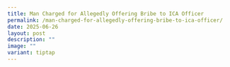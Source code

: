 ```yaml
---
title: Man Charged for Allegedly Offering Bribe to ICA Officer
permalink: /man-charged-for-allegedly-offering-bribe-to-ica-officer/
date: 2025-06-26
layout: post
description: ""
image: ""
variant: tiptap
---
```

